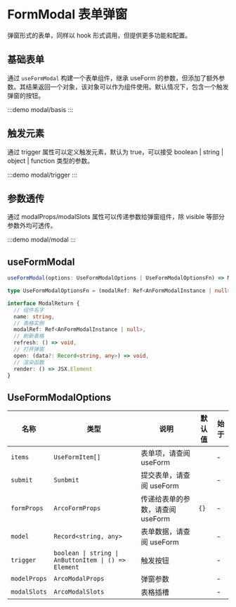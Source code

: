 # FormModal 表单弹窗

弹窗形式的表单，同样以 hook 形式调用，但提供更多功能和配置。

## 基础表单

通过 `useFormModal` 构建一个表单组件，继承 useForm 的参数，但添加了额外参数。其结果返回一个对象，该对象可以作为组件使用。默认情况下，包含一个触发弹窗的按钮。

:::demo modal/basis
:::

## 触发元素

通过 trigger 属性可以定义触发元素，默认为 true，可以接受 boolean | string | object | function 类型的参数。

:::demo modal/trigger
:::

## 参数透传

通过 modalProps/modalSlots 属性可以传递参数给弹窗组件，除 visible 等部分参数外均可透传。

:::demo modal/modal
:::

## useFormModal

```ts
useFormModal(options: UseFormModalOptions | UseFormModalOptionsFn) => ModalReturn

type UseFormModalOptionsFn = (modalRef: Ref<AnFormModalInstance | null>) => UseFormModalOptions

interface ModalReturn {
  // 组件名字
  name: string,
  // 表格实例
  modalRef: Ref<AnFormModalInstance | null>,
  // 刷新表格
  refresh: () => void,
  // 打开弹窗
  open: (data?: Record<string, any>) => void,
  // 渲染函数
  render: () => JSX.Element
}
```

## UseFormModalOptions

| 名称         | 类型                                                 | 说明                             | 默认值 | 始于 |
| ------------ | ---------------------------------------------------- | -------------------------------- | ------ | ---- |
| `items`      | `UseFormItem[]`                                      | 表单项，请查阅 useForm           |        | -    |
| `submit`     | `Sunbmit`                                            | 提交表单，请查阅 useForm         |        | -    |
| `formProps`  | `ArcoFormProps`                                      | 传递给表单的参数，请查阅 useForm | `{}`   | -    |
| `model`      | `Record<string, any>`                                | 表单数据，请查阅 useForm         |        | -    |
| `trigger`    | `boolean \| string \| AnButtonItem \| () => Element` | 触发按钮                         |        | -    |
| `modelProps` | `ArcoModalProps`                                     | 弹窗参数                         |        | -    |
| `modalSlots` | `ArcoModalSlots`                                     | 表格插槽                         |        | -    |
